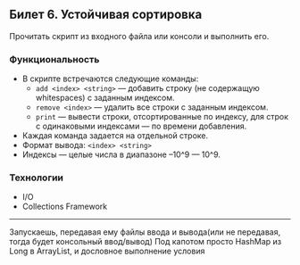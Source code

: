 ## Билет 6. Устойчивая сортировка

Прочитать скрипт из входного файла или консоли и выполнить его.

### Функциональность
- В скрипте встречаются следующие команды:
    * `add <index> <string>` — добавить строку (не содержащую whitespaces) с заданным индексом.
    * `remove <index>` — удалить все строки с заданным индексом.
    * `print` — вывести строки, отсортированные по индексу, для строк с одинаковыми индексами — по времени добавления.
- Каждая команда задается на отдельной строке.
- Формат вывода: `<index> <string>`
- Индексы — целые числа в диапазоне –10^9 — 10^9.
### Технологии
- I/O
- Collections Framework

-------------------------------------
Запускаешь, передавая ему файлы ввода и вывода(или не передавая, тогда будет консольный ввод/вывод)
Под капотом просто HashMap из Long в ArrayList, и дословное выполнение условия